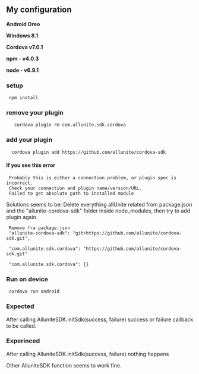 
## My configuration

**Android Oreo**

**Windows 8.1**

**Cordova v7.0.1**

**npm - v4.0.3**

**node - v6.9.1**




### setup
     npm install

      
### remove your plugin
       cordova plugin rm com.allunite.sdk.cordova
     
### add your plugin
      cordova plugin add https://github.com/allunite/cordova-sdk
      
#### If you see this error      
     Probably this is either a connection problem, or plugin spec is incorrect.
     Check your connection and plugin name/version/URL.
     Failed to get absolute path to installed module

Solutions seems to be:
Delete everything allUnite related from package.json and the "allunite-cordova-sdk" folder inside node_modules, then try to add plugin again.

     Remove fra package.json
     "allunite-cordova-sdk": "git+https://github.com/allunite/cordova-sdk.git",
     
     "com.allunite.sdk.cordova": "https://github.com/allunite/cordova-sdk.git"
     
     "com.allunite.sdk.cordova": {}

       
### Run on device 
     cordova run android
     
### Expected  
After calling  AlluniteSDK.initSdk(success, failure) success or failure callback to be called.

### Experinced  
After calling AlluniteSDK.initSdk(success, failure) nothing happens

Other AlluniteSDK function seems to work fine.
   
     
